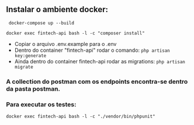## Instalar o ambiente docker:
``` docker-compose up --build```

``` docker exec fintech-api bash -l -c "composer install" ```

- Copiar o arquivo .env.example para o .env
- Dentro do container "fintech-api" rodar o comando: ```php artisan key:generate```
- Ainda dentro do container fintech-api rodar as migrations: ```php artisan migrate```

### A collection do postman com os endpoints encontra-se dentro da pasta postman.

### Para executar os testes:
```docker exec fintech-api bash -l -c "./vendor/bin/phpunit"```
